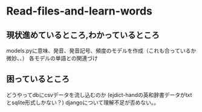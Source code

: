 # Read-files-and-learn-words

## 現状進めているところ,わかっているところ
models.pyに意味、発音、発音記号、頻度のモデルを作成（これも合っているか微妙、、）
各モデルの単語との関連づけ


## 困っているところ
どうやってdbにcsvデータを流し込むのか
(ejdict-handの英和辞書データがtxtとsqlite形式しかない？)
djangoについて理解不足が否めない。。
